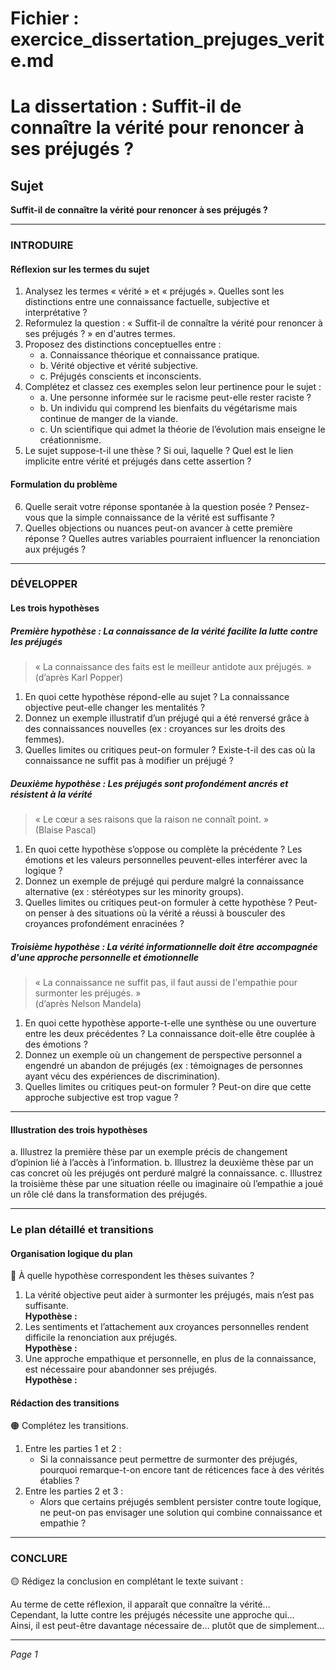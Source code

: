 # Fichier : exercice_dissertation_prejuges_verite.md

# La dissertation : Suffit-il de connaître la vérité pour renoncer à ses préjugés ?

## Sujet
**Suffit-il de connaître la vérité pour renoncer à ses préjugés ?**

---

### INTRODUIRE

#### Réflexion sur les termes du sujet

1. Analysez les termes « vérité » et « préjugés ». Quelles sont les distinctions entre une connaissance factuelle, subjective et interprétative ?
2. Reformulez la question : « Suffit-il de connaître la vérité pour renoncer à ses préjugés ? » en d'autres termes.
3. Proposez des distinctions conceptuelles entre : 
   - a. Connaissance théorique et connaissance pratique.
   - b. Vérité objective et vérité subjective.
   - c. Préjugés conscients et inconscients.
4. Complétez et classez ces exemples selon leur pertinence pour le sujet :
   - a. Une personne informée sur le racisme peut-elle rester raciste ?
   - b. Un individu qui comprend les bienfaits du végétarisme mais continue de manger de la viande.
   - c. Un scientifique qui admet la théorie de l’évolution mais enseigne le créationnisme.
5. Le sujet suppose-t-il une thèse ? Si oui, laquelle ? Quel est le lien implicite entre vérité et préjugés dans cette assertion ?

#### Formulation du problème

6. Quelle serait votre réponse spontanée à la question posée ? Pensez-vous que la simple connaissance de la vérité est suffisante ?
7. Quelles objections ou nuances peut-on avancer à cette première réponse ? Quelles autres variables pourraient influencer la renonciation aux préjugés ?

---

### DÉVELOPPER

#### Les trois hypothèses

##### Première hypothèse : La connaissance de la vérité facilite la lutte contre les préjugés

> « La connaissance des faits est le meilleur antidote aux préjugés. »  
> (d’après Karl Popper)

1. En quoi cette hypothèse répond-elle au sujet ? La connaissance objective peut-elle changer les mentalités ?
2. Donnez un exemple illustratif d’un préjugé qui a été renversé grâce à des connaissances nouvelles (ex : croyances sur les droits des femmes).
3. Quelles limites ou critiques peut-on formuler ? Existe-t-il des cas où la connaissance ne suffit pas à modifier un préjugé ?

##### Deuxième hypothèse : Les préjugés sont profondément ancrés et résistent à la vérité

> « Le cœur a ses raisons que la raison ne connaît point. »  
> (Blaise Pascal)

1. En quoi cette hypothèse s’oppose ou complète la précédente ? Les émotions et les valeurs personnelles peuvent-elles interférer avec la logique ?
2. Donnez un exemple de préjugé qui perdure malgré la connaissance alternative (ex : stéréotypes sur les minority groups).
3. Quelles limites ou critiques peut-on formuler à cette hypothèse ? Peut-on penser à des situations où la vérité a réussi à bousculer des croyances profondément enracinées ?

##### Troisième hypothèse : La vérité informationnelle doit être accompagnée d'une approche personnelle et émotionnelle

> « La connaissance ne suffit pas, il faut aussi de l'empathie pour surmonter les préjugés. »  
> (d’après Nelson Mandela)

1. En quoi cette hypothèse apporte-t-elle une synthèse ou une ouverture entre les deux précédentes ? La connaissance doit-elle être couplée à des émotions ?
2. Donnez un exemple où un changement de perspective personnel a engendré un abandon de préjugés (ex : témoignages de personnes ayant vécu des expériences de discrimination).
3. Quelles limites ou critiques peut-on formuler ? Peut-on dire que cette approche subjective est trop vague ?

---

#### Illustration des trois hypothèses

a. Illustrez la première thèse par un exemple précis de changement d’opinion lié à l’accès à l’information.
b. Illustrez la deuxième thèse par un cas concret où les préjugés ont perduré malgré la connaissance.
c. Illustrez la troisième thèse par une situation réelle ou imaginaire où l’empathie a joué un rôle clé dans la transformation des préjugés.

---

### Le plan détaillé et transitions

#### Organisation logique du plan

🔴 À quelle hypothèse correspondent les thèses suivantes ?

1. La vérité objective peut aider à surmonter les préjugés, mais n’est pas suffisante.  
   **Hypothèse :**
2. Les sentiments et l’attachement aux croyances personnelles rendent difficile la renonciation aux préjugés.  
   **Hypothèse :**
3. Une approche empathique et personnelle, en plus de la connaissance, est nécessaire pour abandonner ses préjugés.  
   **Hypothèse :**

#### Rédaction des transitions

🟠 Complétez les transitions.

1. Entre les parties 1 et 2 :  
   - Si la connaissance peut permettre de surmonter des préjugés, pourquoi remarque-t-on encore tant de réticences face à des vérités établies ?
2. Entre les parties 2 et 3 :  
   - Alors que certains préjugés semblent persister contre toute logique, ne peut-on pas envisager une solution qui combine connaissance et empathie ?

---

### CONCLURE

🟡 Rédigez la conclusion en complétant le texte suivant :

Au terme de cette réflexion, il apparaît que connaître la vérité…  
Cependant, la lutte contre les préjugés nécessite une approche qui…  
Ainsi, il est peut-être davantage nécessaire de… plutôt que de simplement… 

--- 

*Page 1*